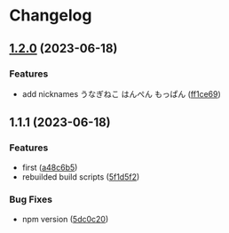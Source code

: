 # Changelog

## [1.2.0](https://github.com/minojiro/kawaii-japanese-nickname/compare/v1.1.1...v1.2.0) (2023-06-18)


### Features

* add nicknames うなぎねこ はんぺん もっぱん ([ff1ce69](https://github.com/minojiro/kawaii-japanese-nickname/commit/ff1ce69ad6e5e8d5e9a8fd171cf299211b852e65))

## 1.1.1 (2023-06-18)


### Features

* first ([a48c6b5](https://github.com/minojiro/kawaii-japanese-nickname/commit/a48c6b5eab59a8419489f6b9f471e711b6f1cc54))
* rebuilded build scripts ([5f1d5f2](https://github.com/minojiro/kawaii-japanese-nickname/commit/5f1d5f21a6f6e852359cb942dce93eb29448f3ff))


### Bug Fixes

* npm version ([5dc0c20](https://github.com/minojiro/kawaii-japanese-nickname/commit/5dc0c20ae48c38037841dc0042e5843f7264028a))
